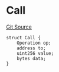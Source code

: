 # Call
[Git Source](https://github.com/kalidao/keep/blob/4ba354e122c2e294d53e3539ad035bb2950c6c96/src/Keep.sol)


```solidity
struct Call {
    Operation op;
    address to;
    uint256 value;
    bytes data;
}
```

